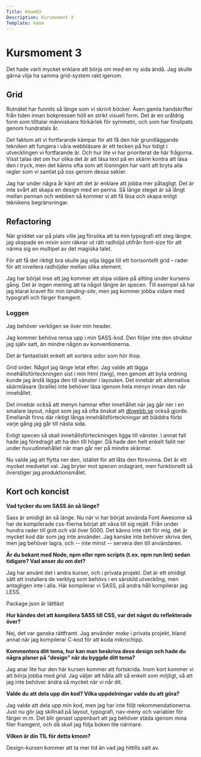 ```yaml
---
Title: Kmom03
Description: Kursmoment 3
Template: kmom
---
```

# Kursmoment 3

Det hade varit mycket enklare att börja om med en ny sida ändå. Jag skulle
gärna vilja ha samma grid-system rakt igenom.

## Grid

Rutnätet har funnits så länge som vi skrivit böcker. Även gamla handskrifter
från tiden innan bokpressen höll en strikt visuell form. Det är en uråldrig
form som tilltalar människans förkärlek för symmetri, och som har finslipats
genom hundratals år.

Det faktum att vi fortfarande kämpar för att få den här grundläggande tekniken
att fungera i våra webbläsare är ett tecken på hur tidigt i utvecklingen vi
fortfarande är. Och hur lite vi har prioriterat de här frågorna. Visst talas
det om hur olika det är att läsa text på en skärm kontra att läsa den i tryck,
men det känns ofta som att lösningen har varit att bryta alla regler som vi
samlat på oss genom dessa sekler.

Jag har under några år känt att det är enklare att jobba mer påtagligt. Det är
inte svårt att skapa en design med en penna. Så länge steget är så långt mellan
pennan och webben så kommer vi att få läsa och skapa enligt teknikens
begränsningar.

## Refactoring

När griddet var på plats ville jag försöka att ta min typografi ett steg längre. jag skapade en _mixin_ som räknar ut rätt radhöjd utifrån font-size för att närma sig en multipel av det magiska talet.

För att få det riktigt bra skulle jag vilja lägga till ett horisontellt grid &ndash; rader för att nivellera radhöjder mellan olika element.

Jag har börjat inse att jag kommer att slipa vidare på allting under kursens gång. Det är ingen mening att ta något längre än specen. Till exempel så har jag klarat kravet för min _landing-site_, men jag kommer jobba vidare med typografi och färger framgent.

### Loggen

Jag behöver verkligen se över min header.

Jag kommer behöva rensa upp i min SASS-kod. Den följer inte den struktur jag
själv satt, än mindre någon av konventionerna.

Det är fantastiskt enkelt att sortera sidor som hör ihop.

Grid order. Något jag länge letat efter. Jag valde att lägga innehållsförteckningen
sist i min html (twig), men genom att byta ordning kunde jag ändå lägga den till
vänster i layouten. Det innebär att alternativa skärmläsare (braille) inte behöver
läsa igenom hela menyn innan den når innehållet.

Det innebär också att menyn hamnar efter innehållet när jag går ner i en smalare
layout, något som jag så ofta önskat att [dbwebb.se][1] också gjorde. Emellanåt
finns där riktigt långa innehållsförteckningar att bläddra förbi varje gång jag
går till nästa sida.

Enligt specen så skall innehållsförteckningen ligga till vänster. I annat fall
hade jag föredragit att ha den till höger. Då hade den helt enkelt fallit ner
under huvudinnehållet när man går ner på mindre skärmar.

Nu valde jag att flytta ner den, istället för att låta den försvinna. Det är ett
mycket medvetet val. Jag bryter mot specen ordagrant, men funktionellt så
överstiger jag produktionsmålet.

## Kort och koncist

__Vad tycker du om SASS än så länge?__

Sass är smidigt än så länge. Nu när vi har börjat använda Font Awesome så har
de kompilerade css-filerna börjat att växa till sig rejält. Från under hundra rader
till gott och väl över 5000. Det känns inte rätt för mig, det är mycket kod där
som jag inte använder. Jag kanske inte behöver skriva den, men jag behöver lagra,
och -- inte minst -- servera den till användaren.

__Är du bekant med Node, npm eller npm scripts (t.ex. npm run lint) sedan tidigare? Vad anser du om det?__

Jag har använt det i andra kurser, och i privata projekt. Det är ett smidigt sätt
att installera de verktyg som behövs i en särskild utveckling, men antagligen inte
i alla. Här kompilerar vi SASS, på andra håll kompilerar jag LESS.

Package.json är lättläst

__Hur kändes det att kompilera SASS till CSS, var det något du reflekterade över?__

Nej, det var ganska rättframt. Jag använder _make_ i privata projekt, bland annat
när jag kompilerar C-kod för att koda mikrochipp.

__Kommentera ditt tema, hur kan man beskriva dess design och hade du några planer på “design” när du byggde ditt tema?__

Jag anar lite hur den här kursen kommer att fortskrida. Inom kort kommer vi att
börja jobba med _grid_. Jag väljer att hålla allt så enkelt som möjligt, så att
jag inte behöver ändra så mycket när vi når dit.

__Valde du att dela upp din kod? Vilka uppdelningar valde du att göra?__

Jag valde att dela upp min kod, men jag har inte följt rekommendationerna. Just
nu gör jag skillnad på layout, typografi, nav-meny och variabler för färger m.m.
Det blir genast uppenbart att jag behöver städa igenom mina filer framgent, och
då skall jag följa boken lite närmare.

__Vilken är din TIL för detta kmom?__

Design-kursen kommer att ta mer tid än vad jag hittills satt av.

[1]: www.dbwebb.se

